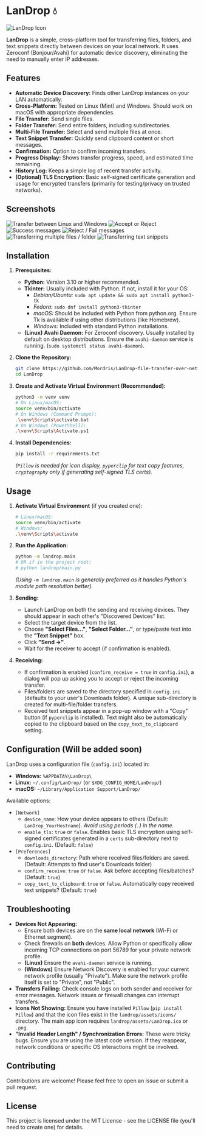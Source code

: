 # LanDrop 💧

![LanDrop Icon](landrop/assets/LanDrop.png)

**LanDrop** is a simple, cross-platform tool for transferring files, folders, and text snippets directly between devices on your local network. It uses Zeroconf (Bonjour/Avahi) for automatic device discovery, eliminating the need to manually enter IP addresses.

## Features

- **Automatic Device Discovery:** Finds other LanDrop instances on your LAN automatically.
- **Cross-Platform:** Tested on Linux (Mint) and Windows. Should work on macOS with appropriate dependencies.
- **File Transfer:** Send single files.
- **Folder Transfer:** Send entire folders, including subdirectories.
- **Multi-File Transfer:** Select and send multiple files at once.
- **Text Snippet Transfer:** Quickly send clipboard content or short messages.
- **Confirmation:** Option to confirm incoming transfers.
- **Progress Display:** Shows transfer progress, speed, and estimated time remaining.
- **History Log:** Keeps a simple log of recent transfer activity.
- **(Optional) TLS Encryption:** Basic self-signed certificate generation and usage for encrypted transfers (primarily for testing/privacy on trusted networks).

## Screenshots

![Transfer between Linux and Windows ](./screenshots/project15.png)
![Accept or Reject](./screenshots/project15-1.png)
![Success messages](./screenshots/project15-2.png)
![Reject / Fail messages](./screenshots/project15-3.png)
![Transferring multiple files / folder](./screenshots/project15-4.png)
![Transferring text snippets](./screenshots/project15-5.png)

## Installation

1.  **Prerequisites:**

    - **Python:** Version 3.10 or higher recommended.
    - **Tkinter:** Usually included with Python. If not, install it for your OS:
      - _Debian/Ubuntu:_ `sudo apt update && sudo apt install python3-tk`
      - _Fedora:_ `sudo dnf install python3-tkinter`
      - _macOS:_ Should be included with Python from python.org. Ensure Tk is available if using other distributions (like Homebrew).
      - _Windows:_ Included with standard Python installations.
    - **(Linux)** **Avahi Daemon:** For Zeroconf discovery. Usually installed by default on desktop distributions. Ensure the `avahi-daemon` service is running. (`sudo systemctl status avahi-daemon`).

2.  **Clone the Repository:**

    ```bash
    git clone https://github.com/Mordris/LanDrop-file-transfer-over-network
    cd LanDrop
    ```

3.  **Create and Activate Virtual Environment (Recommended):**

    ```bash
    python3 -m venv venv
    # On Linux/macOS:
    source venv/bin/activate
    # On Windows (Command Prompt):
    .\venv\Scripts\activate.bat
    # On Windows (PowerShell):
    .\venv\Scripts\Activate.ps1
    ```

4.  **Install Dependencies:**
    ```bash
    pip install -r requirements.txt
    ```
    _(`Pillow` is needed for icon display, `pyperclip` for text copy features, `cryptography` only if generating self-signed TLS certs)._

## Usage

1.  **Activate Virtual Environment** (if you created one):

    ```bash
    # Linux/macOS:
    source venv/bin/activate
    # Windows:
    .\venv\Scripts\activate
    ```

2.  **Run the Application:**

    ```bash
    python -m landrop.main
    # OR if in the project root:
    # python landrop/main.py
    ```

    _(Using `-m landrop.main` is generally preferred as it handles Python's module path resolution better)._

3.  **Sending:**

    - Launch LanDrop on both the sending and receiving devices. They should appear in each other's "Discovered Devices" list.
    - Select the target device from the list.
    - Choose **"Select Files..."**, **"Select Folder..."**, or type/paste text into the **"Text Snippet"** box.
    - Click **"Send ->"**.
    - Wait for the receiver to accept (if confirmation is enabled).

4.  **Receiving:**
    - If confirmation is enabled (`confirm_receive = true` in `config.ini`), a dialog will pop up asking you to accept or reject the incoming transfer.
    - Files/folders are saved to the directory specified in `config.ini` (defaults to your user's Downloads folder). A unique sub-directory is created for multi-file/folder transfers.
    - Received text snippets appear in a pop-up window with a "Copy" button (if `pyperclip` is installed). Text might also be automatically copied to the clipboard based on the `copy_text_to_clipboard` setting.

## Configuration (Will be added soon)

LanDrop uses a configuration file (`config.ini`) located in:

- **Windows:** `%APPDATA%\LanDrop\`
- **Linux:** `~/.config/LanDrop/` (or `$XDG_CONFIG_HOME/LanDrop/`)
- **macOS:** `~/Library/Application Support/LanDrop/`

Available options:

- `[Network]`
  - `device_name`: How your device appears to others (Default: `LanDrop_YourHostname`). _Avoid using periods (`.`) in the name._
  - `enable_tls`: `true` or `false`. Enables basic TLS encryption using self-signed certificates generated in a `certs` sub-directory next to `config.ini`. (Default: `false`)
- `[Preferences]`
  - `downloads_directory`: Path where received files/folders are saved. (Default: Attempts to find user's Downloads folder)
  - `confirm_receive`: `true` or `false`. Ask before accepting files/batches? (Default: `true`)
  - `copy_text_to_clipboard`: `true` or `false`. Automatically copy received text snippets? (Default: `true`)

## Troubleshooting

- **Devices Not Appearing:**
  - Ensure both devices are on the **same local network** (Wi-Fi or Ethernet segment).
  - Check firewalls on **both** devices. Allow Python or specifically allow incoming TCP connections on port 56789 for your private network profile.
  - **(Linux)** Ensure the `avahi-daemon` service is running.
  - **(Windows)** Ensure Network Discovery is enabled for your current network profile (usually "Private"). Make sure the network profile itself is set to "Private", not "Public".
- **Transfers Failing:** Check console logs on both sender and receiver for error messages. Network issues or firewall changes can interrupt transfers.
- **Icons Not Showing:** Ensure you have installed `Pillow` (`pip install Pillow`) and that the icon files exist in the `landrop/assets/icons/` directory. The main app icon requires `landrop/assets/LanDrop.ico` or `.png`.
- **"Invalid Header Length" / Synchronization Errors:** These were tricky bugs. Ensure you are using the latest code version. If they reappear, network conditions or specific OS interactions might be involved.

## Contributing

Contributions are welcome! Please feel free to open an issue or submit a pull request.

## License

This project is licensed under the MIT License - see the LICENSE file (you'll need to create one) for details.
